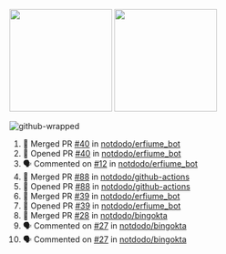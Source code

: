 <a href="https://github.com/notdodo"><img src="https://github-readme-stats.vercel.app/api?username=notdodo&count_private=true&theme=dark" height="180" /></a> <a href="https://github.com/notdodo"><img src="https://github-readme-stats.vercel.app/api/top-langs/?username=notdodo&langs_count=8&theme=dark&hide=tex,java,html,css&layout=compact" height="180" /></a>

![github-wrapped](https://github.com/notdodo/notdodo/assets/6991986/fb310ed4-7b6b-48dd-a447-4c85e6000edb)

<!--START_SECTION:activity-->
1. 🎉 Merged PR [#40](https://github.com/notdodo/erfiume_bot/pull/40) in [notdodo/erfiume_bot](https://github.com/notdodo/erfiume_bot)
2. 💪 Opened PR [#40](https://github.com/notdodo/erfiume_bot/pull/40) in [notdodo/erfiume_bot](https://github.com/notdodo/erfiume_bot)
3. 🗣 Commented on [#12](https://github.com/notdodo/erfiume_bot/issues/12#issuecomment-2409057248) in [notdodo/erfiume_bot](https://github.com/notdodo/erfiume_bot)
4. 🎉 Merged PR [#88](https://github.com/notdodo/github-actions/pull/88) in [notdodo/github-actions](https://github.com/notdodo/github-actions)
5. 💪 Opened PR [#88](https://github.com/notdodo/github-actions/pull/88) in [notdodo/github-actions](https://github.com/notdodo/github-actions)
6. 🎉 Merged PR [#39](https://github.com/notdodo/erfiume_bot/pull/39) in [notdodo/erfiume_bot](https://github.com/notdodo/erfiume_bot)
7. 💪 Opened PR [#39](https://github.com/notdodo/erfiume_bot/pull/39) in [notdodo/erfiume_bot](https://github.com/notdodo/erfiume_bot)
8. 🎉 Merged PR [#28](https://github.com/notdodo/bingokta/pull/28) in [notdodo/bingokta](https://github.com/notdodo/bingokta)
9. 🗣 Commented on [#27](https://github.com/notdodo/bingokta/pull/27#issuecomment-2403557908) in [notdodo/bingokta](https://github.com/notdodo/bingokta)
10. 🗣 Commented on [#27](https://github.com/notdodo/bingokta/pull/27#issuecomment-2403557009) in [notdodo/bingokta](https://github.com/notdodo/bingokta)
<!--END_SECTION:activity-->
